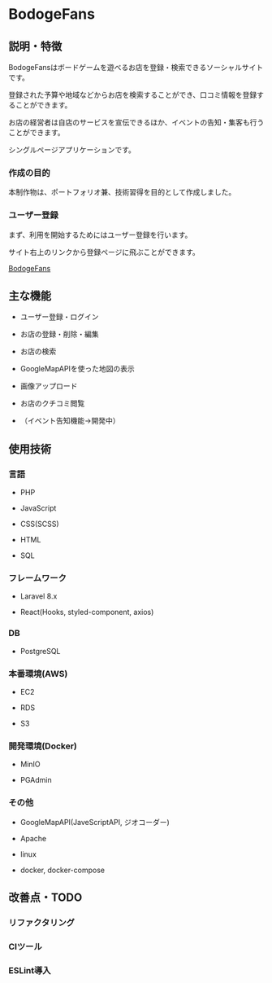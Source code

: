 # BodogeFans



## 説明・特徴 

BodogeFansはボードゲームを遊べるお店を登録・検索できるソーシャルサイトです。 

登録された予算や地域などからお店を検索することができ、口コミ情報を登録することができます。 

お店の経営者は自店のサービスを宣伝できるほか、イベントの告知・集客も行うことができます。 

シングルページアプリケーションです。 



### 作成の目的 

本制作物は、ポートフォリオ兼、技術習得を目的として作成しました。 

 

### ユーザー登録 

まず、利用を開始するためにはユーザー登録を行います。 

サイト右上のリンクから登録ページに飛ぶことができます。

 [BodogeFans](https://bdg-fans.xyz/)



## 主な機能 

- ユーザー登録・ログイン

- お店の登録・削除・編集

- お店の検索 

- GoogleMapAPIを使った地図の表示

- 画像アップロード

- お店のクチコミ閲覧

- （イベント告知機能→開発中） 



## 使用技術 



### 言語

- PHP 

- JavaScript 

- CSS(SCSS)

- HTML 

- SQL



### フレームワーク 

- Laravel 8.x 

- React(Hooks, styled-component, axios) 



### DB 

- PostgreSQL 



### 本番環境(AWS) 

- EC2 

- RDS 

- S3 



### 開発環境(Docker) 

- MinIO 

- PGAdmin 



### その他

- GoogleMapAPI(JaveScriptAPI, ジオコーダー)

- Apache 

- linux 

- docker, docker-compose 



## 改善点・TODO 

### リファクタリング 

### CIツール  

### ESLint導入 